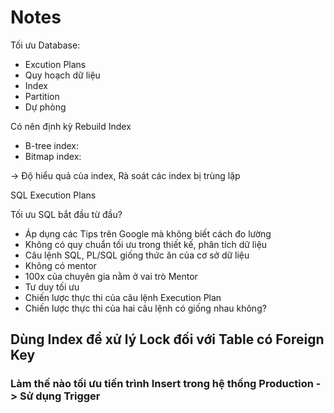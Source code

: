 # Notes

Tối ưu Database:

* Excution Plans
* Quy hoạch dữ liệu
* Index&#x20;
* Partition
* Dự phòng

Có nên định kỳ Rebuild Index

* B-tree index:&#x20;
* Bitmap index:

&#x20;         \-> Độ hiểu quả của index, Rà soát các index bị trùng lặp&#x20;

SQL Execution Plans

Tối ưu SQL bắt đầu từ đầu?

* Áp dụng các Tips trên Google mà không biết cách đo lường
* Không có quy chuẩn tối ưu trong thiết kế, phân tích dữ liệu
* Câu lệnh SQL, PL/SQL giống thức ăn của cơ sở dữ liệu
* Không có mentor
* 100x của chuyên gia nằm ở vai trò Mentor
* Tư duy tối ưu&#x20;
* Chiến lược thực thi của câu lệnh Execution Plan
* Chiến lược thực thi của hai câu lệnh có giống nhau không?



## Dùng Index để xử lý Lock đối với Table có Foreign Key&#x20;

### &#x20;Làm thế nào tối ưu tiến trình Insert trong hệ thống Production -> Sử dụng Trigger&#x20;

